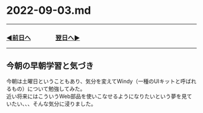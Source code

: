 # 2022-09-03.md
  
---
### [◀️前日へ](https://github.com/yuasys/chatty-journal/blob/main/2022/09/2022-09-02.md)&emsp;&emsp;&emsp;&emsp;[翌日へ▶️](https://github.com/yuasys/chatty-journal/blob/main/2022/09/2022-09-04.md)
---

## 今朝の早朝学習と気づき
今朝は土曜日ということもあり、気分を変えてWindy（一種のUIキットと呼ばれるもの）について勉強してみた。  
近い将来にはこういうWeb部品を使いこなせるようになりたいという夢を見ていたい、、、そんな気分に浸りました。

